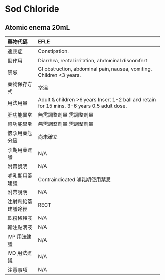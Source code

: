 # Sod Chloride

## Atomic enema 20mL

| 藥物代碼 | EFLE |
| :--- | :--- |
| 適應症 | Constipation. |
| 副作用 | Diarrhea, rectal irritation, abdominal discomfort. |
| 禁忌 | GI obstruction, abdominal pain, nausea, vomiting. Children &lt;3 years. |
| 藥物保存方式 | 室溫 |
| 用法用量 | Adult & children &gt;6 years Insert 1-2 ball and retain for 15 mins. 3-6 years 0.5 adult dose. |
| 肝功能異常 | 無需調整劑量  需調整劑量 |
| 腎功能異常 | 無需調整劑量  需調整劑量 |
| 懷孕用藥危分級 | 尚未確立 |
| 孕期用藥建議 | N/A |
| 附帶說明 | N/A |
| 哺乳期用藥建議 | Contraindicated 哺乳期使用禁忌 |
| 附帶說明 | N/A |
| 注射劑給藥建議途徑 | RECT |
| 乾粉稀釋液 | N/A |
| 輸注點滴液 | N/A |
| IVP 用法建議 | N/A |
| IVD 用法建議 | N/A |
| 注意事項 | N/A |

